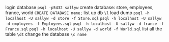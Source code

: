 login database
`psql -p5432 sallyw`
create database: store, employees, france, world
`CREATE DATABASE name;` 
list up db
`\l`
load dump
`psql -h localhost -U sallyw -d store -f Store.sql`
`psql -h localhost -U sallyw -d employees -f Employees.sql`
`psql -h localhost -U sallyw -d france -f France.sql`
`psql -h localhost -U sallyw -d world -f World.sql`
list all the table 
`\dt`
change the database
`\c name`
